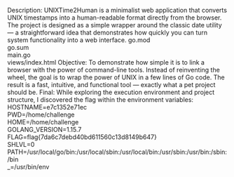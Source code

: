 Description:
UNIXTime2Human is a minimalist web application that converts UNIX timestamps into a human-readable format directly from the browser. The project is designed as a simple wrapper around the classic date utility — a straightforward idea that demonstrates how quickly you can turn system functionality into a web interface.
go.mod  
go.sum  
main.go  
views/index.html
Objective:
To demonstrate how simple it is to link a browser with the power of command-line tools. Instead of reinventing the wheel, the goal is to wrap the power of UNIX in a few lines of Go code. The result is a fast, intuitive, and functional tool — exactly what a pet project should be.
Final:
While exploring the execution environment and project structure, I discovered the flag within the environment variables:
HOSTNAME=e7c1352e71ec  
PWD=/home/challenge  
HOME=/home/challenge  
GOLANG_VERSION=1.15.7  
FLAG=flag{7da6c7debd40bd611560c13d8149b647}  
SHLVL=0  
PATH=/usr/local/go/bin:/usr/local/sbin:/usr/local/bin:/usr/sbin:/usr/bin:/sbin:/bin  
_=/usr/bin/env

